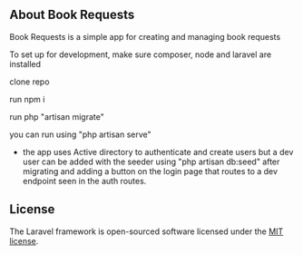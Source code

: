 
## About Book Requests

Book Requests is a simple app for creating and managing book requests

To set up for development, make sure composer, node and laravel are installed

clone repo

run npm i

run php "artisan migrate"

you can run using "php artisan serve"

* the app uses Active directory to authenticate and create users but a dev user can be added with the seeder using "php artisan db:seed" after migrating and adding a button on the login page that routes to a dev endpoint seen in the auth routes.

## License

The Laravel framework is open-sourced software licensed under the [MIT license](https://opensource.org/licenses/MIT).
